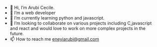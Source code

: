 - 👋 Hi, I’m Arubi Cecile.
- 👀 I’m a web developer
- 🌱 I’m currently learning python and javascript.
- 💞️ I’m looking to collaborate on various projects including C,javascript and react and would love to work on more complex projects in the future.
- 📫 How to reach me eneyiarubi@gmail.com

<!---
nottcecile/nottcecile is a ✨ special ✨ repository because its `README.md` (this file) appears on your GitHub profile.
You can click the Preview link to take a look at your changes.
--->
